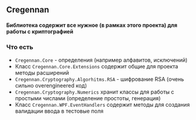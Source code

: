 ## Cregennan
#### Библиотека содержит все нужное (в рамках этого проекта) для работы с криптографией

### Что есть

- `Cregennan.Core` - определения (например алфавитов, исключений)
- Класс `Cregennan.Core.Extensions` содержит общие для проекта методы расширений
- `Cregennan.Cryptography.Algorhitms.RSA` - шифрование RSA (очень сильно overengineered код)
- `Cregennan.Cryptography.Numerics` хранит классы для работы с простыми числами (определение простоты, генерация)
- Класс `Cregennan.WPF.EventHandlers` содержит методы для создания валидации ввода в тестовые поля


